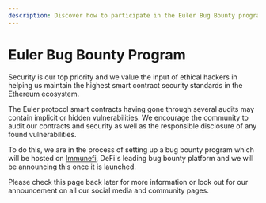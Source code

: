```yaml
---
description: Discover how to participate in the Euler Bug Bounty programme
---
```


# Euler Bug Bounty Program

Security is our top priority and we value the input of ethical hackers in helping us maintain the highest smart contract security standards in the Ethereum ecosystem. 

The Euler protocol smart contracts having gone through several audits may contain implicit or hidden vulnerabilities. We encourage the community to audit our contracts and security as well as the responsible disclosure of any found vulnerabilities. 

To do this, we are in the process of setting up a bug bounty program which will be hosted on [Immunefi](https://immunefi.com/), DeFi's leading bug bounty platform and we will be announcing this once it is launched. 

Please check this page back later for more information or look out for our announcement on all our social media and community pages.